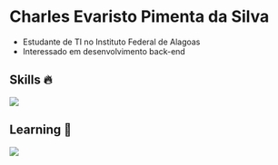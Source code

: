 # Charles Evaristo Pimenta da Silva

+ Estudante de TI no Instituto Federal de Alagoas
+ Interessado em desenvolvimento back-end  

## Skills 🔥
<div class="icon-list">
    <img src="https://skillicons.dev/icons?i=py,nodejs,c,js,html,css,godot" />
</div>

## Learning 🧠
<div class="icon-list">
    <img src="https://skillicons.dev/icons?i=go,java,mysql,neovim" />
</div>
